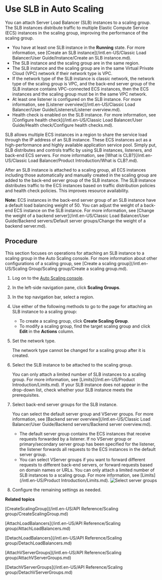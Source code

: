 # Use SLB in Auto Scaling

You can attach Server Load Balancer \(SLB\) instances to a scaling group. The SLB instances distribute traffic to multiple Elastic Compute Service \(ECS\) instances in the scaling group, improving the performance of the scaling group.

-   You have at least one SLB instance in the **Running** state. For more information, see [Create an SLB instance](/intl.en-US/Classic Load Balancer/User Guide/Instance/Create an SLB instance.md).
-   The SLB instance and the scaling group are in the same region.
-   The SLB instance and the scaling group are in the same Virtual Private Cloud \(VPC\) network if their network type is VPC.
-   If the network type of the SLB instance is classic network, the network type of the scaling group is VPC, and the back-end server group of the SLB instance contains VPC-connected ECS instances, then the ECS instances and the scaling group must be in the same VPC network.
-   At least one listener is configured on the SLB instance. For more information, see [Listener overview](/intl.en-US/Classic Load Balancer/User Guide/Listeners/Listener overview.md).
-   Health check is enabled on the SLB instance. For more information, see [Configure health check](/intl.en-US/Classic Load Balancer/User Guide/Health check/Configure health checks.md).

SLB allows multiple ECS instances in a region to share the service load through the IP address of an SLB instance. These ECS instances act as a high-performance and highly available application service pool. Simply put, SLB distributes and controls traffic by using SLB instances, listeners, and back-end ECS servers. For more information, see [What is CLB?](/intl.en-US/Classic Load Balancer/Product Introduction/What is CLB?.md).

After an SLB instance is attached to a scaling group, all ECS instances including those automatically and manually created in the scaling group are added to the back-end server group of the SLB instance. The SLB instance distributes traffic to the ECS instances based on traffic distribution policies and health check policies. This improves resource availability.

**Note:** ECS instances in the back-end server group of an SLB instance have a default load balancing weight of 50. You can adjust the weight of a back-end ECS instance on the SLB instance. For more information, see [Change the weight of a backend server](/intl.en-US/Classic Load Balancer/User Guide/Backend servers/Default server groups/Change the weight of a backend server.md).

## Procedure

This section focuses on operations for attaching an SLB instance to a scaling group in the Auto Scaling console. For more information about other configurations of a scaling group, see [Create a scaling group](/intl.en-US/Scaling Group/Scaling group/Create a scaling group.md).

1.  Log on to the [Auto Scaling console](https://essnew.console.aliyun.com/).

2.  In the left-side navigation pane, click **Scaling Groups**.

3.  In the top navigation bar, select a region.

4.  Use either of the following methods to go to the page for attaching an SLB instance to a scaling group:

    -   To create a scaling group, click **Create Scaling Group**.
    -   To modify a scaling group, find the target scaling group and click **Edit** in the **Actions** column.
5.  Set the network type.

    The network type cannot be changed for a scaling group after it is created.

6.  Select the SLB instance to be attached to the scaling group.

    You can only attach a limited number of SLB instances to a scaling group. For more information, see [Limits](/intl.en-US/Product Introduction/Limits.md). If your SLB instance does not appear in the drop-down list, check whether your SLB instance meets the prerequisites.

7.  Select back-end server groups for the SLB instance.

    You can select the default server group and VServer groups. For more information, see [Backend server overview](/intl.en-US/Classic Load Balancer/User Guide/Backend servers/Backend server overview.md).

    -   The default server group contains the ECS instances that receive requests forwarded by a listener. If no VServer group or primary/secondary server group has been specified for the listener, the listener forwards all requests to the ECS instances in the default server group.
    -   You can select VServer groups if you want to forward different requests to different back-end servers, or forward requests based on domain names or URLs. You can only attach a limited number of SLB instances to a scaling group. For more information, see [Limits](/intl.en-US/Product Introduction/Limits.md).
    ![Select server groups](https://static-aliyun-doc.oss-accelerate.aliyuncs.com/assets/img/en-US/8959739851/p35588.png)

8.  Configure the remaining settings as needed.


**Related topics**  


[CreateScalingGroup](/intl.en-US/API Reference/Scaling group/CreateScalingGroup.md)

[AttachLoadBalancers](/intl.en-US/API Reference/Scaling group/AttachLoadBalancers.md)

[DetachLoadBalancers](/intl.en-US/API Reference/Scaling group/DetachLoadBalancers.md)

[AttachVServerGroups](/intl.en-US/API Reference/Scaling group/AttachVServerGroups.md)

[DetachVServerGroups](/intl.en-US/API Reference/Scaling group/DetachVServerGroups.md)

